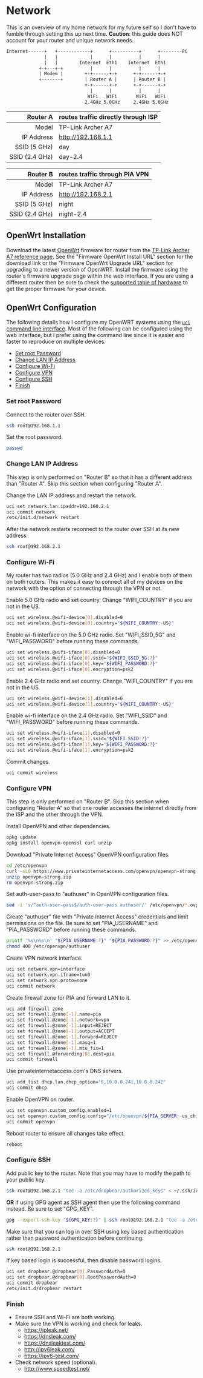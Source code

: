 # Network

This is an overview of my home network for my future self so I don't
have to fumble through setting this up next time. **Caution**: this
guide does NOT account for your router and unique network needs.

```txt
Internet------+   +------------+      +----------+      +--------PC
              |   |            |      |          |      |
              |   |        Internet  Eth1    Internet  Eth1
            +-+---+-+          |      |          |      |
            | Modem |        +-+------+-+      +-+------+-+
            +-------+        | Router A |      | Router B |
                             +-+------+-+      +-+------+-+
                               |      |          |      |
                              WiFi   WiFi       WiFi   WiFi
                             2.4GHz 5.0GHz     2.4GHz 5.0GHz
```

| Router A       | routes traffic directly through ISP |
|---------------:|:------------------------------------|
| Model          | TP-Link Archer A7                   |
| IP Address     | http://192.168.1.1                  |
| SSID (5 GHz)   | day                                 |
| SSID (2.4 GHz) | day-2.4                             |

| Router B       | routes traffic through PIA VPN |
|---------------:|:-------------------------------|
| Model          | TP-Link Archer A7              |
| IP Address     | http://192.168.2.1             |
| SSID (5 GHz)   | night                          |
| SSID (2.4 GHz) | night-2.4                      |

## OpenWrt Installation

Download the latest [OpenWrt] firmware for router from the [TP-Link
Archer A7 reference page][router]. See the "Firmware OpenWrt Install
URL" section for the download link or the "Firmware OpenWrt Upgrade
URL" section for upgrading to a newer version of OpenWRT. Install the
firmware using the router's firmware upgrade page within the web
interface. If you are using a different router then be sure to check
the [supported table of hardware][supported] to get the proper firmware
for your device.

## OpenWrt Configuration

The following details how I configure my OpenWRT systems using the
[`uci` command line interface][uci]. Most of the following can be
configured using the web interface, but I prefer using the command line
since it is easier and faster to reproduce on multiple devices.

- [Set root Password](<#set-root-password>)
- [Change LAN IP Address](<#change-lan-ip-address>)
- [Configure Wi-Fi](<#configure-wi-fi>)
- [Configure VPN](<#configure-vpn>)
- [Configure SSH](<#configure-ssh>)
- [Finish](<#finish>)

### Set root Password

Connect to the router over SSH.

```sh
ssh root@192.168.1.1
```

Set the root password.

```sh
passwd
```

### Change LAN IP Address

This step is only performed on "Router B" so that it has a different
address than "Router A". Skip this section when configuring "Router A".

Change the LAN IP address and restart the network.

```sh
uci set network.lan.ipaddr=192.168.2.1
uci commit network
/etc/init.d/network restart
```

After the network restarts reconnect to the router over SSH at its
new address.

```sh
ssh root@192.168.2.1
```

### Configure Wi-Fi

My router has two radios (5.0 GHz and 2.4 GHz) and I enable both of
them on both routers. This makes it easy to connect all of my devices
on the network with the option of connecting through the VPN or not.

Enable 5.0 GHz radio and set country. Change "WIFI_COUNTRY" if you are
not in the US.

```sh
uci set wireless.@wifi-device[0].disabled=0
uci set wireless.@wifi-device[0].country="${WIFI_COUNTRY:-US}"
```

Enable wi-fi interface on the 5.0 GHz radio. Set "WIFI_SSID_5G" and
"WIFI_PASSWORD" before running these commands.

```sh
uci set wireless.@wifi-iface[0].disabled=0
uci set wireless.@wifi-iface[0].ssid="${WIFI_SSID_5G:?}"
uci set wireless.@wifi-iface[0].key="${WIFI_PASSWORD:?}"
uci set wireless.@wifi-iface[0].encryption=psk2
```

Enable 2.4 GHz radio and set country. Change "WIFI_COUNTRY" if you are
not in the US.

```sh
uci set wireless.@wifi-device[1].disabled=0
uci set wireless.@wifi-device[1].country="${WIFI_COUNTRY:-US}"
```

Enable wi-fi interface on the 2.4 GHz radio. Set "WIFI_SSID" and
"WIFI_PASSWORD" before running these commands.

```sh
uci set wireless.@wifi-iface[1].disabled=0
uci set wireless.@wifi-iface[1].ssid="${WIFI_SSID:?}"
uci set wireless.@wifi-iface[1].key="${WIFI_PASSWORD:?}"
uci set wireless.@wifi-iface[1].encryption=psk2
```

Commit changes.

```sh
uci commit wireless
```

### Configure VPN

This step is only performed on "Router B". Skip this section when
configuring "Router A" so that one router accesses the internet
directly from the ISP and the other through the VPN.

Install OpenVPN and other dependencies.

```sh
opkg update
opkg install openvpn-openssl curl unzip
```

Download "Private Internet Access" OpenVPN configuration files.

```sh
cd /etc/openvpn
curl -sLO https://www.privateinternetaccess.com/openvpn/openvpn-strong.zip
unzip openvpn-strong.zip
rm openvpn-strong.zip
```

Set auth-user-pass to "authuser" in OpenVPN configuration files.

```sh
sed -i 's/^auth-user-pass$/auth-user-pass authuser/' /etc/openvpn/*.ovpn
```

Create "authuser" file with "Private Internet Access" credentials and
limit permissions on the file. Be sure to set "PIA_USERNAME" and
"PIA_PASSWORD" before running these commands.

```sh
printf '%s\n%s\n' "${PIA_USERNAME:?}" "${PIA_PASSWORD:?}" >> /etc/openvpn/authuser
chmod 400 /etc/openvpn/authuser
```

Create VPN network interface.

```sh
uci set network.vpn=interface
uci set network.vpn.ifname=tun0
uci set network.vpn.proto=none
uci commit network
```

Create firewall zone for PIA and forward LAN to it.

```sh
uci add firewall zone
uci set firewall.@zone[-1].name=pia
uci set firewall.@zone[-1].network=vpn
uci set firewall.@zone[-1].input=REJECT
uci set firewall.@zone[-1].output=ACCEPT
uci set firewall.@zone[-1].forward=REJECT
uci set firewall.@zone[-1].masq=1
uci set firewall.@zone[-1].mtu_fix=1
uci set firewall.@forwarding[0].dest=pia
uci commit firewall
```

Use privateinternetaccess.com's DNS servers.

```sh
uci add_list dhcp.lan.dhcp_option="6,10.0.0.241,10.0.0.242"
uci commit dhcp
```

Enable OpenVPN on router.

```sh
uci set openvpn.custom_config.enabled=1
uci set openvpn.custom_config.config="/etc/openvpn/${PIA_SERVER:-us_chicago}.ovpn"
uci commit openvpn
```

Reboot router to ensure all changes take effect.

```sh
reboot
```

### Configure SSH

Add public key to the router. Note that you may have to modify the
path to your public key.

```sh
ssh root@192.168.2.1 "tee -a /etc/dropbear/authorized_keys" < ~/.ssh/id_rsa.pub
```

**OR** if using GPG agent as SSH agent then use the following command
instead. Be sure to set "GPG_KEY".

```sh
gpg --export-ssh-key "${GPG_KEY:?}" | ssh root@192.168.2.1 "tee -a /etc/dropbear/authorized_keys"
```

Make sure that you can log in over SSH using key based authentication
rather than password authentication before continuing.

```sh
ssh root@192.168.2.1
```

If key based login is successful, then disable password logins.

```sh
uci set dropbear.@dropbear[0].PasswordAuth=0
uci set dropbear.@dropbear[0].RootPasswordAuth=0
uci commit dropbear
/etc/init.d/dropbear restart
```

### Finish

- Ensure SSH and Wi-Fi are both working.
- Make sure the VPN is working and check for leaks.
  - <https://ipleak.net/>
  - <https://dnsleak.com/>
  - <https://dnsleaktest.com/>
  - <http://ipv6leak.com/>
  - <https://ipv6-test.com/>
- Check network speed (optional).
  - <http://www.speedtest.net/>

[openwrt]: https://openwrt.org
[router]: https://openwrt.org/toh/hwdata/tp-link/tp-link_archer_a7_v5
[supported]: https://openwrt.org/toh/start
[uci]: https://openwrt.org/docs/guide-user/base-system/uci
